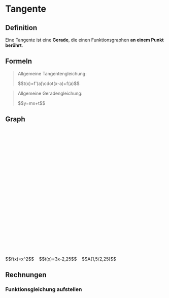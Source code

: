 <script src="https://polyfill.io/v3/polyfill.min.js?features=es6"></script>
<script id="MathJax-script" async src="https://cdn.jsdelivr.net/npm/mathjax@3/es5/tex-mml-chtml.js"></script>
<script type="text/javascript" src="https://jsxgraph.uni-bayreuth.de/distrib/jsxgraphcore.js"></script>
<link rel="stylesheet" type="text/css" href="https://jsxgraph.uni-bayreuth.de/distrib/jsxgraph.css" />
<link rel="stylesheet" type="text/css" href="../../main.css" /><!-- ← relative path to custom css -->

# Tangente

## Definition
Eine Tangente ist eine **Gerade**, die einen Funktionsgraphen **an einem Punkt berührt**.

## Formeln

> Allgemeine Tangentengleichung:
> <div class="math">$$t(x)=f'(a)\cdot(x-a)+f(a)$$</div>

> Allgemeine Geradengleichung:
> <div class="math">$$y=mx+t$$</div>

## Graph
<div id="jxgbox" class="jxgbox" style="max-width:100%; max-height:50%; height:400px; width:400px"></div>
<span class="math">$$f(x)=x^2$$</span>&nbsp;&nbsp;&nbsp;&nbsp;<span class="math">$$t(x)=3x-2,25$$</span>&nbsp;&nbsp;&nbsp;&nbsp;<span class="math">$$A(1,5/2,25)$$</span>

## Rechnungen
### Funktionsgleichung aufstellen


<script type="text/javascript">
JXG.Options.text.useMathJax = true;

var board = JXG.JSXGraph.initBoard('jxgbox', {boundingbox: [-3, 6, 2, -1], keepAspectRatio:true, registerEvents:false, axis:true, grid:false, showCopyright:false, showNavigation:false, defaultAxes: {x: {withLabel:true, label: {position:'rt', offset:[0, -10]}}, y: {withLabel:true, label: {position:'rt', offset:[-10, 0]}}}});
board.create('functiongraph', function(x) {
    return Math.pow(x, 2);
}, {strokeColor:'green', withLabel:true, name:'$$G_f$$'});
board.create('functiongraph', function(x) {
    return 3*x - 2.25;
}, {strokeColor:'red', strokeWidth:2, withLabel:true, name:'$$T_f$$'});
board.create('point', [1.5, 2.25], {size:4, withLabel:true, name:'$$A$$'});
</script>